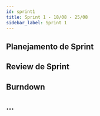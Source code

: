 ```yaml
---
id: sprint1
title: Sprint 1 - 18/08 - 25/08
sidebar_label: Sprint 1
---
```


## Planejamento de Sprint

## Review de Sprint

## Burndown

## ...